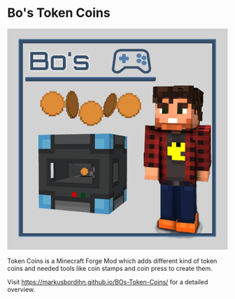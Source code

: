 # Bo's Token Coins

![Token Coins][logo]

Token Coins is a Minecraft Forge Mod which adds different kind of token coins and needed tools like coin stamps and coin press to create them.

[logo]: logo.png

Visit https://markusbordihn.github.io/BOs-Token-Coins/ for a detailed overview.
